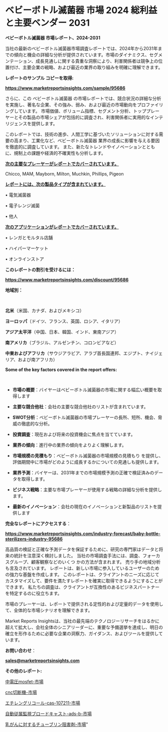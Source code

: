 # ベビーボトル滅菌器 市場 2024 総利益と主要ベンダー 2031

<strong>ベビーボトル滅菌器 市場レポート、2024-2031</strong>

当社の最新のベビーボトル滅菌器市場調査レポートでは、2024年から2031年までの傾向と機会の詳細な分析が提供されています。市場のダイナミクス、セグメンテーション、成長見通しに関する貴重な洞察により、利害関係者は競争上の位置付け、主要企業の戦略、および最近の業界の取り組みを明確に理解できます。



<strong>レポートのサンプル コピーを取得:</strong> <a href=https://www.marketreportsinsights.com/sample/95686>

<strong><u>https://www.marketreportsinsights.com/sample/95686</u></strong></a>

さらに、この ベビーボトル滅菌器 の市場レポートでは、競合状況の詳細な分析を実施し、著名な企業、その強み、弱み、および最近の市場動向をプロファイリングしています。 市場価値、ボリューム指標、セグメント分析、トッププレーヤーとその製品の市場シェアが包括的に調査され、利害関係者に実用的なインテリジェンスを提供します。

このレポートでは、技術の進歩、人間工学に基づいたソリューションに対する需要の高まり、工業化など、ベビーボトル滅菌器 業界の成長に影響を与える要因を徹底的に調査しています。 また、新たなトレンドやイノベーションとともに、規制上の課題や経済的不確実性も分析します。



<strong><u>次の主要なプレーヤーがレポートでカバーされています。</u></strong>

Chicco, MAM, Mayborn, Milton, Muchkin, Phillips, Pigeon



<strong><u><b>レポートには、次の製品タイプが含まれています。</b></u></strong>

• 電気滅菌器

• 電子レンジ滅菌

• 他人



<strong><u><b>次のアプリケーションがレポートでカバーされています。</b></u></strong>

• レンガとモルタル店舗

• ハイパーマーケット

• オンラインストア



<strong><b>このレポートの割引を受けるには：</b></strong>

<a href=https://www.marketreportsinsights.com/discount/95686>

<strong><u>https://www.marketreportsinsights.com/discount/95686</u></strong></a>



<strong>地域別：</strong>

<strong> </strong>



<strong>北米</strong>（米国、カナダ、およびメキシコ）



<strong>ヨーロッパ</strong>（ドイツ、フランス、英国、ロシア、イタリア）



<strong>アジア太平洋</strong>（中国、日本、韓国、インド、東南アジア）



<strong>南アメリカ</strong>（ブラジル、アルゼンチン、コロンビアなど）



<strong>中東およびアフリカ</strong>（サウジアラビア、アラブ首長国連邦、エジプト、ナイジェリア、および南アフリカ）



<strong>Some of the key factors covered in the report offers:</strong>

<strong> </strong>
<ul>
  <li>

<strong>市場の概要</strong>：バイヤーはベビーボトル滅菌器の市場に関する幅広い概要を取得します</li>
  <li>

<strong>主要な競合他社</strong>：会社の主要な競合他社のリストが含まれています。</li>
  <li>

<strong>SWOT分析</strong>：ベビーボトル滅菌器の市場プレーヤーの長所、短所、機会、脅威の徹底的な分析。</li>
  <li>

<strong>投資調査</strong>：現在および将来の投資機会に焦点を当てています。</li>
  <li>

<strong>業界の傾向</strong>：進行中の業界の傾向をよりよく理解します。</li>
  <li>

<strong>市場規模の見積もり</strong>：ベビーボトル滅菌器の市場規模の見積もり を提供し、評価期間中に市場がどのように成長するかについての見通しも提供します。</li>
  <li>

<strong>業界予測</strong>：バイヤーは、2031年までの市場規模予測の正確で検証済みのデータを取得します。</li>
  <li>

<strong>ビジネス戦略</strong>：主要な市場プレーヤーが使用する戦略の詳細な分析を提供します。</li>
  <li>

<strong>最新のイノベーション</strong>：会社の現在のイノベーションと新製品のリストを提供します</li>
</ul>


<strong>完全なレポートにアクセスする</strong>：

<a href=https://www.marketreportsinsights.com/industry-forecast/baby-bottle-sterilizers-industry-95686>

<strong><u>https://www.marketreportsinsights.com/industry-forecast/baby-bottle-sterilizers-industry-95686</u></strong></a>

高品質の検証と正確な予測データを保証するために、研究の専門家はデータと将来の統計を注意深く検討しました。 当社の市場調査手法には、調査、フォーカスグループ、顧客観察などのいくつ かの方法が含まれます。 売り手の地域分析も言及されています。 レポートは、新しい市場に参入しているユーザーのための強力な基盤を作成します。 このレポートは、クライアントのニーズに応じてカスタマイズして、要件を満たすレポートを確実に取得できるようにすることができます。 私たちの調査は、クライアントが互換性のあるビジネスパートナーを特定するのに役立ちます。

市場のプレーヤーは、レポートで提供される定性的および定量的データを使用して、全体的な市場シナリオを理解できます。

Market Reports Insightsは、当社の最先端のテクノロジーリサーチをはるかに超えて拡大し、会社全体のシニアリーダーに、重要な予備選挙を達成し、明日の確立を形作るために必要な企業の洞察力、ガイダンス、およびツールを提供しています。



<strong><b>お問い合わせ</b></strong>：

<a href=mailto:sales@marketreportsinsights.com>

<strong><u>sales@marketreportsinsights.com</u></strong></a>



<strong>その他のレポート:</strong>

<a href=https://www.linkedin.com/pulse/中電圧mosfet-市場-2023-総利益と主要ベンダー-2030-pr-news-hub-mwp8f/>中電圧mosfet-市場</a>

<a href=https://www.linkedin.com/pulse/cnc切断機-市場-2023-推進要因と成長機会-2030-data-dive-discoveries-24-analysis-kvegc/>cnc切断機-市場</a>

<a href=https://www.linkedin.com/pulse/エチレングリコール-cas-107211-市場-2023-年のダイナミクスとビジネストレンド-2030-pr-news-hub-mvoef/>エチレングリコール-cas-107211-市場</a>

<a href=https://www.linkedin.com/pulse/自動従属監視ブロードキャスト-ads-b-市場-2023-swot-分析と最新イノベーション-ue8pf/>自動従属監視ブロードキャスト-ads-b-市場</a>

<a href=https://www.linkedin.com/pulse/乳がんに対するチューブリン阻害剤-市場-2023-総合分析と事業成長戦略-djk3f/>乳がんに対するチューブリン阻害剤-市場</a>"
